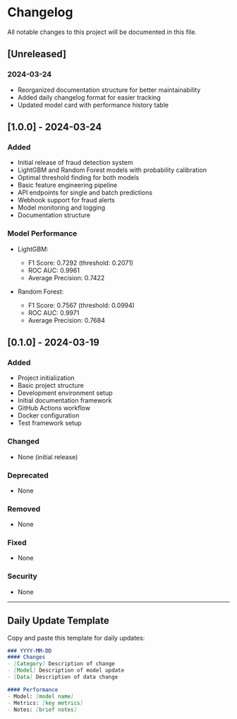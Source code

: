 # Changelog

All notable changes to this project will be documented in this file.

## [Unreleased]
### 2024-03-24
- Reorganized documentation structure for better maintainability
- Added daily changelog format for easier tracking
- Updated model card with performance history table

## [1.0.0] - 2024-03-24
### Added
- Initial release of fraud detection system
- LightGBM and Random Forest models with probability calibration
- Optimal threshold finding for both models
- Basic feature engineering pipeline
- API endpoints for single and batch predictions
- Webhook support for fraud alerts
- Model monitoring and logging
- Documentation structure

### Model Performance
- LightGBM:
  - F1 Score: 0.7292 (threshold: 0.2071)
  - ROC AUC: 0.9961
  - Average Precision: 0.7422

- Random Forest:
  - F1 Score: 0.7567 (threshold: 0.0994)
  - ROC AUC: 0.9971
  - Average Precision: 0.7684

## [0.1.0] - 2024-03-19
### Added
- Project initialization
- Basic project structure
- Development environment setup
- Initial documentation framework
- GitHub Actions workflow
- Docker configuration
- Test framework setup

### Changed
- None (initial release)

### Deprecated
- None

### Removed
- None

### Fixed
- None

### Security
- None

---
## Daily Update Template
Copy and paste this template for daily updates:

```markdown
### YYYY-MM-DD
#### Changes
- [Category] Description of change
- [Model] Description of model update
- [Data] Description of data change

#### Performance
- Model: [model name]
- Metrics: [key metrics]
- Notes: [brief notes]
``` 